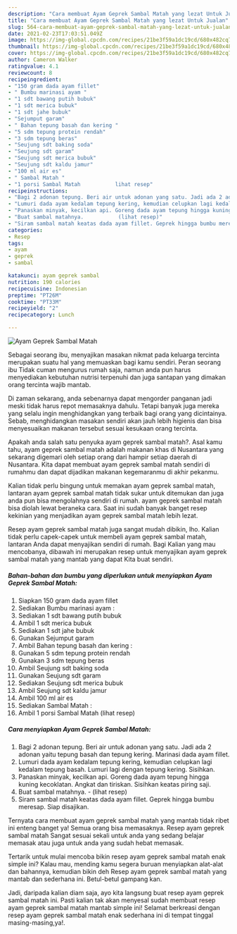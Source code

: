 ```yaml
---
description: "Cara membuat Ayam Geprek Sambal Matah yang lezat Untuk Jualan"
title: "Cara membuat Ayam Geprek Sambal Matah yang lezat Untuk Jualan"
slug: 564-cara-membuat-ayam-geprek-sambal-matah-yang-lezat-untuk-jualan
date: 2021-02-23T17:03:51.049Z
image: https://img-global.cpcdn.com/recipes/21be3f59a1dc19cd/680x482cq70/ayam-geprek-sambal-matah-foto-resep-utama.jpg
thumbnail: https://img-global.cpcdn.com/recipes/21be3f59a1dc19cd/680x482cq70/ayam-geprek-sambal-matah-foto-resep-utama.jpg
cover: https://img-global.cpcdn.com/recipes/21be3f59a1dc19cd/680x482cq70/ayam-geprek-sambal-matah-foto-resep-utama.jpg
author: Cameron Walker
ratingvalue: 4.1
reviewcount: 8
recipeingredient:
- "150 gram dada ayam fillet"
- " Bumbu marinasi ayam "
- "1 sdt bawang putih bubuk"
- "1 sdt merica bubuk"
- "1 sdt jahe bubuk"
- "Sejumput garam"
- " Bahan tepung basah dan kering "
- "5 sdm tepung protein rendah"
- "3 sdm tepung beras"
- "Seujung sdt baking soda"
- "Seujung sdt garam"
- "Seujung sdt merica bubuk"
- "Seujung sdt kaldu jamur"
- "100 ml air es"
- " Sambal Matah "
- "1 porsi Sambal Matah           lihat resep"
recipeinstructions:
- "Bagi 2 adonan tepung. Beri air untuk adonan yang satu. Jadi ada 2 adonan yaitu tepung basah dan tepung kering. Marinasi dada ayam fillet."
- "Lumuri dada ayam kedalam tepung kering, kemudian celupkan lagi kedalam tepung basah. Lumuri lagi dengan tepung kering. Sisihkan."
- "Panaskan minyak, kecilkan api. Goreng dada ayam tepung hingga kuning kecoklatan. Angkat dan tiriskan. Sisihkan keatas piring saji."
- "Buat sambal matahnya.           (lihat resep)"
- "Siram sambal matah keatas dada ayam fillet. Geprek hingga bumbu meresap. Siap disajikan."
categories:
- Resep
tags:
- ayam
- geprek
- sambal

katakunci: ayam geprek sambal 
nutrition: 190 calories
recipecuisine: Indonesian
preptime: "PT26M"
cooktime: "PT33M"
recipeyield: "2"
recipecategory: Lunch

---
```



![Ayam Geprek Sambal Matah](https://img-global.cpcdn.com/recipes/21be3f59a1dc19cd/680x482cq70/ayam-geprek-sambal-matah-foto-resep-utama.jpg)

Sebagai seorang ibu, menyajikan masakan nikmat pada keluarga tercinta merupakan suatu hal yang memuaskan bagi kamu sendiri. Peran seorang ibu Tidak cuman mengurus rumah saja, namun anda pun harus menyediakan kebutuhan nutrisi terpenuhi dan juga santapan yang dimakan orang tercinta wajib mantab.

Di zaman  sekarang, anda sebenarnya dapat mengorder panganan jadi meski tidak harus repot memasaknya dahulu. Tetapi banyak juga mereka yang selalu ingin menghidangkan yang terbaik bagi orang yang dicintainya. Sebab, menghidangkan masakan sendiri akan jauh lebih higienis dan bisa menyesuaikan makanan tersebut sesuai kesukaan orang tercinta. 



Apakah anda salah satu penyuka ayam geprek sambal matah?. Asal kamu tahu, ayam geprek sambal matah adalah makanan khas di Nusantara yang sekarang digemari oleh setiap orang dari hampir setiap daerah di Nusantara. Kita dapat membuat ayam geprek sambal matah sendiri di rumahmu dan dapat dijadikan makanan kegemaranmu di akhir pekanmu.

Kalian tidak perlu bingung untuk memakan ayam geprek sambal matah, lantaran ayam geprek sambal matah tidak sukar untuk ditemukan dan juga anda pun bisa mengolahnya sendiri di rumah. ayam geprek sambal matah bisa diolah lewat beraneka cara. Saat ini sudah banyak banget resep kekinian yang menjadikan ayam geprek sambal matah lebih lezat.

Resep ayam geprek sambal matah juga sangat mudah dibikin, lho. Kalian tidak perlu capek-capek untuk membeli ayam geprek sambal matah, lantaran Anda dapat menyajikan sendiri di rumah. Bagi Kalian yang mau mencobanya, dibawah ini merupakan resep untuk menyajikan ayam geprek sambal matah yang mantab yang dapat Kita buat sendiri.

<!--inarticleads1-->

##### Bahan-bahan dan bumbu yang diperlukan untuk menyiapkan Ayam Geprek Sambal Matah:

1. Siapkan 150 gram dada ayam fillet
1. Sediakan  Bumbu marinasi ayam :
1. Sediakan 1 sdt bawang putih bubuk
1. Ambil 1 sdt merica bubuk
1. Sediakan 1 sdt jahe bubuk
1. Gunakan Sejumput garam
1. Ambil  Bahan tepung basah dan kering :
1. Gunakan 5 sdm tepung protein rendah
1. Gunakan 3 sdm tepung beras
1. Ambil Seujung sdt baking soda
1. Gunakan Seujung sdt garam
1. Sediakan Seujung sdt merica bubuk
1. Ambil Seujung sdt kaldu jamur
1. Ambil 100 ml air es
1. Sediakan  Sambal Matah :
1. Ambil 1 porsi Sambal Matah           (lihat resep)




<!--inarticleads2-->

##### Cara menyiapkan Ayam Geprek Sambal Matah:

1. Bagi 2 adonan tepung. Beri air untuk adonan yang satu. Jadi ada 2 adonan yaitu tepung basah dan tepung kering. Marinasi dada ayam fillet.
1. Lumuri dada ayam kedalam tepung kering, kemudian celupkan lagi kedalam tepung basah. Lumuri lagi dengan tepung kering. Sisihkan.
1. Panaskan minyak, kecilkan api. Goreng dada ayam tepung hingga kuning kecoklatan. Angkat dan tiriskan. Sisihkan keatas piring saji.
1. Buat sambal matahnya. -           (lihat resep)
1. Siram sambal matah keatas dada ayam fillet. Geprek hingga bumbu meresap. Siap disajikan.




Ternyata cara membuat ayam geprek sambal matah yang mantab tidak ribet ini enteng banget ya! Semua orang bisa memasaknya. Resep ayam geprek sambal matah Sangat sesuai sekali untuk anda yang sedang belajar memasak atau juga untuk anda yang sudah hebat memasak.

Tertarik untuk mulai mencoba bikin resep ayam geprek sambal matah enak simple ini? Kalau mau, mending kamu segera buruan menyiapkan alat-alat dan bahannya, kemudian bikin deh Resep ayam geprek sambal matah yang mantab dan sederhana ini. Betul-betul gampang kan. 

Jadi, daripada kalian diam saja, ayo kita langsung buat resep ayam geprek sambal matah ini. Pasti kalian tak akan menyesal sudah membuat resep ayam geprek sambal matah mantab simple ini! Selamat berkreasi dengan resep ayam geprek sambal matah enak sederhana ini di tempat tinggal masing-masing,ya!.

